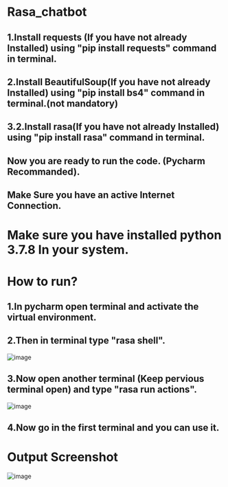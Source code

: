 # Rasa_chatbot
## 1.Install requests (If you have not already Installed) using "pip install requests" command in terminal.

## 2.Install BeautifulSoup(If you have not already Installed) using "pip install bs4" command in terminal.(not mandatory)
## 3.2.Install rasa(If you have not already Installed) using "pip install rasa" command in terminal.

## Now you are ready to run the code. (Pycharm Recommanded).
## Make Sure you have an active Internet Connection.
# Make sure you have installed python 3.7.8 In your system.


# How to run?
## 1.In pycharm open terminal and activate the virtual environment.
## 2.Then in terminal type "rasa shell".
![image](https://user-images.githubusercontent.com/90611519/142895014-06823200-0d9a-4992-b1e1-c85b30b474b3.png)

## 3.Now open another terminal (Keep pervious terminal open) and type "rasa run actions".
![image](https://user-images.githubusercontent.com/90611519/142895222-c334d577-113c-47ac-b2d4-a01842760a26.png)

## 4.Now go in the first terminal and you can use it.

# Output Screenshot
![image](https://user-images.githubusercontent.com/90611519/142899875-1b7252ff-0882-4163-95a3-6b25c69cb103.png)

